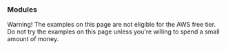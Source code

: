 ### Modules

Warning! The examples on this page are not eligible for the AWS free tier. Do not try the examples on this page unless you're willing to spend a small amount of money.

